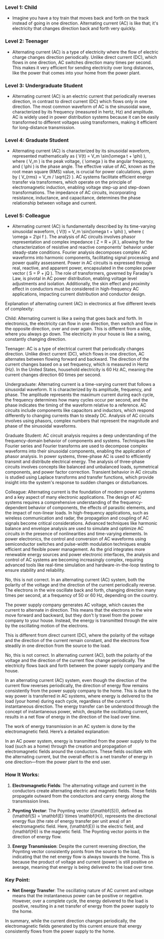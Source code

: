 ### Level 1:  Child

- Imagine you have a toy train that moves back and forth on the track instead of going in one direction. Alternating current (AC) is like that; it's electricity that changes direction back and forth very quickly.

### Level 2:  Teenager

- Alternating current (AC) is a type of electricity where the flow of electric charge changes direction periodically. Unlike direct current (DC), which flows in one direction, AC switches direction many times per second. This makes it very efficient for sending electricity over long distances, like the power that comes into your home from the power plant.

### Level 3: Undergraduate Student

- Alternating current (AC) is an electric current that periodically reverses direction, in contrast to direct current (DC) which flows only in one direction. The most common waveform of AC is the sinusoidal wave, characterized by its frequency (measured in hertz, Hz) and amplitude. AC is widely used in power distribution systems because it can be easily transformed to different voltages using transformers, making it efficient for long-distance transmission.

### Level 4:  Graduate Student

- Alternating current (AC) is characterized by its sinusoidal waveform, represented mathematically as \( V(t) = V_m \sin(\omega t + \phi) \), where \( V_m \) is the peak voltage, \( \omega \) is the angular frequency, and \( \phi \) is the phase angle. The effective value of AC, known as the root mean square (RMS) value, is crucial for power calculations, given by \( V_{rms} = V_m / \sqrt{2} \). AC systems facilitate efficient energy transfer via transformers, which operate on the principle of electromagnetic induction, enabling voltage step-up and step-down transformations. The impedance of AC circuits, incorporating resistance, inductance, and capacitance, determines the phase relationship between voltage and current.

### Level 5:  Colleague

- Alternating current (AC) is fundamentally described by its time-varying sinusoidal waveform, \( V(t) = V_m \sin(\omega t + \phi) \), where \( \omega = 2\pi f \). The analysis of AC circuits involves phasor representation and complex impedance \( Z = R + jX \), allowing for the characterization of resistive and reactive components' behavior under steady-state conditions. Fourier analysis decomposes complex AC waveforms into harmonic components, facilitating signal processing and power quality assessment. Power in AC circuits is expressed through real, reactive, and apparent power, encapsulated in the complex power vector \( S = P + jQ \). The role of transformers, governed by Faraday's Law, is pivotal in AC power distribution, enabling voltage level adjustments and isolation. Additionally, the skin effect and proximity effect in conductors must be considered in high-frequency AC applications, impacting current distribution and conductor design.

Explanation of alternating current (AC) in electronics at five different levels of complexity:

Child:
Alternating current is like a swing that goes back and forth. In electronics, the electricity can flow in one direction, then switch and flow in the opposite direction, over and over again. This is different from a slide, where you always go down. The electricity in your house is like a swing, constantly changing direction.

Teenager:
AC is a type of electrical current that periodically changes direction. Unlike direct current (DC), which flows in one direction, AC alternates between flowing forward and backward. The direction of the current changes based on a set frequency, which is measured in Hertz (Hz). In the United States, household electricity is  60 Hz AC, meaning the current changes direction 60 times per second.

Undergraduate:
Alternating current is a time-varying current that follows a sinusoidal waveform. It is characterized by its amplitude, frequency, and phase. The amplitude represents the maximum current during each cycle, the frequency determines how many cycles occur per second, and the phase indicates the timing of the waveform relative to a reference. AC circuits include components like capacitors and inductors, which respond differently to changing currents than to steady DC. Analysis of AC circuits involves using phasors, complex numbers that represent the magnitude and phase of the sinusoidal waveforms.

Graduate Student:
AC circuit analysis requires a deep understanding of the frequency-domain behavior of components and systems. Techniques like Fourier series and Fourier transforms are used to decompose complex waveforms into their sinusoidal components, enabling the application of phasor analysis. In power systems, three-phase AC is  used to efficiently transmit and distribute electrical energy. The analysis of three-phase circuits involves concepts like balanced and unbalanced loads, symmetrical components, and power factor correction. Transient behavior in AC circuits is studied using Laplace transforms and transfer functions, which provide insight into the system's response to sudden changes or disturbances.

Colleague:
Alternating current is the foundation of modern power systems and a key aspect of many electronic applications. The design of AC systems requires a comprehensive understanding of the frequency-dependent behavior of components, the effects of parasitic elements, and the impact of non-linear loads. In high-frequency applications, such as wireless communication and radar, the propagation and coupling of AC signals become critical considerations. Advanced techniques like harmonic balance and envelope analysis are used to simulate and optimize AC circuits in the presence of nonlinearities and time-varying elements. In power electronics, the control and conversion of AC waveforms using semiconductor switches and pulse-width modulation techniques enable efficient and flexible power management. As the grid integrates more renewable energy sources and power electronic interfaces, the analysis and control of AC systems are becoming increasingly complex, requiring advanced tools like real-time simulation and hardware-in-the-loop testing to ensure stability and reliability.

No, this is not correct. In an alternating current (AC) system, both the polarity of the voltage and the direction of the current periodically reverse. The electrons in the wire oscillate back and forth, changing direction many times per second,  at a frequency of 50 or 60 Hz, depending on the country.

The power supply company generates AC voltage, which causes the current to alternate in direction. This means that the electrons in the wire move forward and backward, but they don't ly travel from the power company to your house. Instead, the energy is transmitted through the wire by the oscillating motion of the electrons.

This is different from direct current (DC), where the polarity of the voltage and the direction of the current remain constant, and the electrons flow steadily in one direction from the source to the load.

No, this is not correct. In alternating current (AC), both the polarity of the voltage and the direction of the current flow change periodically. The electricity flows back and forth between the power supply company and the house.

In an alternating current (AC) system, even though the direction of the current flow reverses periodically, the direction of energy flow remains consistently from the power supply company to the home. This is due to the way power is transferred in AC systems, where energy is delivered to the load (your home) during each cycle, regardless of the current's instantaneous direction. The energy transfer can be understood through the concept of instantaneous power, which, despite the oscillating current, results in a net flow of energy in the direction of the load over time.

The work of energy transmission in an AC system is done by the electromagnetic field. Here’s a detailed explanation:

In an AC power system, energy is transmitted from the power supply to the load (such as a home) through the creation and propagation of electromagnetic fields around the conductors. These fields oscillate with the alternating current, but the overall effect is a net transfer of energy in one direction—from the power plant to the end user.

### How It Works:

1. **Electromagnetic Fields**: The alternating voltage and current in the conductors create alternating electric and magnetic fields. These fields propagate outward from the conductors and carry energy along the transmission lines.

2. **Poynting Vector**: The Poynting vector (\(\mathbf{S}\)), defined as \(\mathbf{S} = \mathbf{E} \times \mathbf{H}\), represents the directional energy flux (the rate of energy transfer per unit area) of an electromagnetic field. Here, \(\mathbf{E}\) is the electric field, and \(\mathbf{H}\) is the magnetic field. The Poynting vector points in the direction of energy flow.

3. **Energy Transmission**: Despite the current reversing direction, the Poynting vector consistently points from the source to the load, indicating that the net energy flow is always towards the home. This is because the product of voltage and current (power) is still positive on average, meaning that energy is being delivered to the load over time.

### Key Point:

- **Net Energy Transfer**: The oscillating nature of AC current and voltage means that the instantaneous power can be positive or negative. However, over a complete cycle, the energy delivered to the load is positive, resulting in a net transfer of energy from the power supply to the home.

In summary, while the current direction changes periodically, the electromagnetic fields generated by this current ensure that energy consistently flows from the power supply to the home.
